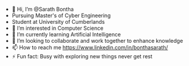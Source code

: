 - 👋 Hi, I’m @Sarath Bontha
- Pursuing Master's of Cyber Engineering
- Student at University of Cumberlands 
- 👀 I’m interested in Computer Science
- 🌱 I’m currently learning Artificial Intelligence 
- 💞️ I’m looking to collaborate and work together to enhance knowledge 
- 📫 How to reach me https://www.linkedin.com/in/bonthasarath/
- ⚡ Fun fact: Busy with exploring new things never get rest

<!---
sarathbontha/sarathbontha is a ✨ special ✨ repository because its `README.md` (this file) appears on your GitHub profile.
You can click the Preview link to take a look at your changes.
--->
